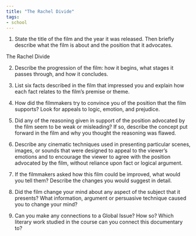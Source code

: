 ```yaml
---
title: "The Rachel Divide"
tags:
- school
---
```


1.   State the title of the film and the year it was released.  Then briefly describe what the film is about and the position that it advocates. 

The Rachel Divide 

 2.  Describe the progression of the film: how it begins, what stages it passes through, and how it concludes.

3. List six facts described in the film that impressed you and explain how each fact relates to the film’s premise or theme. 

4.   How did the filmmakers try to convince you of the position that the film supports? Look for appeals to logic, emotion, and prejudice. 

5. Did any of the reasoning given in support of the position advocated by the film seem to be weak or misleading?  If so, describe the concept put forward in the film and why you thought the reasoning was flawed.

6.  Describe any cinematic techniques used in presenting particular scenes, images, or sounds that were designed to appeal to the viewer’s emotions and to encourage the viewer to agree with the position advocated by the film, without reliance upon fact or logical argument.

7.   If the filmmakers asked how this film could be improved, what would you tell them?  Describe the changes you would suggest in detail.

8. Did the film change your mind about any aspect of the subject that it presents? What information, argument or persuasive technique caused you to change your mind?

9. Can you make any connections to a Global Issue? How so? Which literary work studied in the course can you connect this documentary to? 
